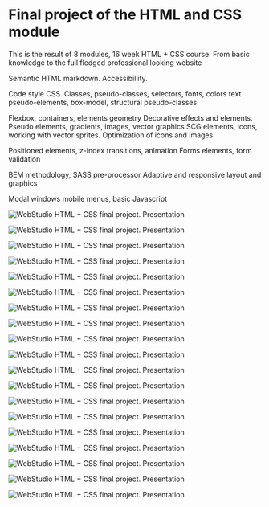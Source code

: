 # Final project of the HTML and CSS module

This is the result of 8 modules, 16 week HTML + CSS course. From basic knowledge
to the full fledged professional looking website

Semantic HTML markdown. Accessibillity.

Code style CSS. Classes, pseudo-classes, selectors, fonts, colors text
pseudo-elements, box-model, structural pseudo-classes

Flexbox, containers, elements geometry Decorative effects and elements. Pseudo
elements, gradients, images, vector graphics SCG elements, icons, working with
vector sprites. Optimization of icons and images

Positioned elements, z-index transitions, animation Forms elements, form
validation

BEM methodology, SASS pre-processor Adaptive and responsive layout and graphics

Modal windows mobile menus, basic Javascript

![WebStudio HTML + CSS final project. Presentation](./presentation/webstudio-01.jpg)

![WebStudio HTML + CSS final project. Presentation](./presentation/webstudio-02.jpg)

![WebStudio HTML + CSS final project. Presentation](./presentation/webstudio-03.jpg)

![WebStudio HTML + CSS final project. Presentation](./presentation/webstudio-04.jpg)

![WebStudio HTML + CSS final project. Presentation](./presentation/webstudio-05.jpg)

![WebStudio HTML + CSS final project. Presentation](./presentation/webstudio-06.jpg)

![WebStudio HTML + CSS final project. Presentation](./presentation/webstudio-07.jpg)

![WebStudio HTML + CSS final project. Presentation](./presentation/webstudio-08.jpg)

![WebStudio HTML + CSS final project. Presentation](./presentation/webstudio-09.jpg)

![WebStudio HTML + CSS final project. Presentation](./presentation/webstudio-10.jpg)

![WebStudio HTML + CSS final project. Presentation](./presentation/webstudio-11.jpg)

![WebStudio HTML + CSS final project. Presentation](./presentation/webstudio-12.jpg)

![WebStudio HTML + CSS final project. Presentation](./presentation/webstudio-13.jpg)

![WebStudio HTML + CSS final project. Presentation](./presentation/webstudio-14.jpg)

![WebStudio HTML + CSS final project. Presentation](./presentation/webstudio-15.jpg)

![WebStudio HTML + CSS final project. Presentation](./presentation/webstudio-16.jpg)

![WebStudio HTML + CSS final project. Presentation](./presentation/webstudio-17.jpg)

![WebStudio HTML + CSS final project. Presentation](./presentation/webstudio-18.jpg)

![WebStudio HTML + CSS final project. Presentation](./presentation/webstudio-19.jpg)
